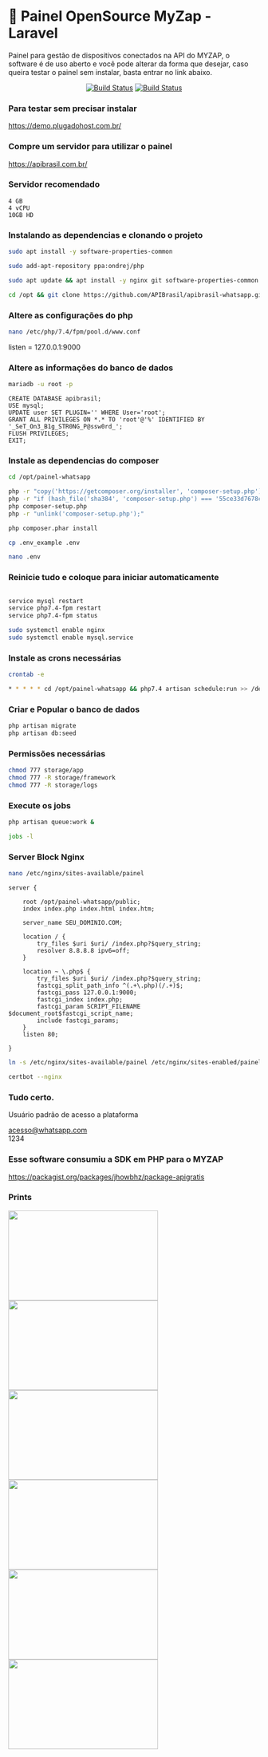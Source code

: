 # 🧪 Painel OpenSource MyZap - Laravel 
Painel para gestão de dispositivos conectados na API do MYZAP, o software é de uso aberto e você pode alterar da forma que desejar, caso queira testar o painel sem instalar, basta entrar no link abaixo.

<p align="center">
<a href="https://github.com/APIBrasil/apibrasil-whatsapp/actions"><img src="https://github.com/laravel/framework/workflows/tests/badge.svg" alt="Build Status"></a>
<a href="https://chat.whatsapp.com/KsxrUGIPWvUBYAjI1ogaGs"><img src="https://img.shields.io/badge/WhatsApp-Grupo%20do%20WhatsApp-green" alt="Build Status"></a>

</p>

### Para testar sem precisar instalar

https://demo.plugadohost.com.br/

### Compre um servidor para utilizar o painel

https://apibrasil.com.br/

### Servidor recomendado
```
4 GB 
4 vCPU
10GB HD
```

### Instalando as dependencias e clonando o projeto

```bash
sudo apt install -y software-properties-common
```

```bash
sudo add-apt-repository ppa:ondrej/php
```

```bash
sudo apt update && apt install -y nginx git software-properties-common unzip zip build-essential zlib1g-dev libncurses5-dev libgdbm-dev libnss3-dev libssl-dev libreadline-dev libffi-dev wget mariadb-server php7.4 php7.4-mbstring php7.4-xmlrpc php7.4-soap php7.4-gd php7.4-xml php7.4-cli php7.4-zip php7.4-bcmath php7.4-tokenizer php7.4-json php-pear php7.4-curl php7.4-intl php7.4-mysqli php7.4-fpm python3-certbot-nginx
```

```bash
cd /opt && git clone https://github.com/APIBrasil/apibrasil-whatsapp.git painel-whatsapp
```

### Altere as configurações do php

```bash
nano /etc/php/7.4/fpm/pool.d/www.conf
```

listen = 127.0.0.1:9000

### Altere as informações do banco de dados

```bash
mariadb -u root -p
```

```mysql
CREATE DATABASE apibrasil;
USE mysql;
UPDATE user SET PLUGIN='' WHERE User='root';
GRANT ALL PRIVILEGES ON *.* TO 'root'@'%' IDENTIFIED BY '_SeT_On3_B1g_STR0NG_P@ssw0rd_';
FLUSH PRIVILEGES;
EXIT;
```

### Instale as dependencias do composer

```bash
cd /opt/painel-whatsapp
```

```bash 
php -r "copy('https://getcomposer.org/installer', 'composer-setup.php');"
php -r "if (hash_file('sha384', 'composer-setup.php') === '55ce33d7678c5a611085589f1f3ddf8b3c52d662cd01d4ba75c0ee0459970c2200a51f492d557530c71c15d8dba01eae') { echo 'Installer verified'; } else { echo 'Installer corrupt'; unlink('composer-setup.php'); } echo PHP_EOL;"
php composer-setup.php
php -r "unlink('composer-setup.php');"
```

```bash
php composer.phar install
```

```bash
cp .env_example .env
```

```bash
nano .env
```

### Reinicie tudo e coloque para iniciar automaticamente

```bash 

service mysql restart
service php7.4-fpm restart
service php7.4-fpm status

sudo systemctl enable nginx
sudo systemctl enable mysql.service
```

### Instale as crons necessárias

```bash
crontab -e

* * * * * cd /opt/painel-whatsapp && php7.4 artisan schedule:run >> /dev/null 2>&1
```

### Criar e Popular o banco de dados
```bash
php artisan migrate
php artisan db:seed
```

### Permissões necessárias
```bash
chmod 777 storage/app
chmod 777 -R storage/framework
chmod 777 -R storage/logs
```

### Execute os jobs
```bash
php artisan queue:work &
```

```bash
jobs -l
```

### Server Block Nginx
```bash
nano /etc/nginx/sites-available/painel
```

```
server {

    root /opt/painel-whatsapp/public;
    index index.php index.html index.htm;

    server_name SEU_DOMINIO.COM;

    location / {
        try_files $uri $uri/ /index.php?$query_string;
        resolver 8.8.8.8 ipv6=off;
    }

    location ~ \.php$ {
        try_files $uri $uri/ /index.php?$query_string;
        fastcgi_split_path_info ^(.+\.php)(/.+)$;
        fastcgi_pass 127.0.0.1:9000;
        fastcgi_index index.php;
        fastcgi_param SCRIPT_FILENAME $document_root$fastcgi_script_name;
        include fastcgi_params;
    }
    listen 80;

}
```

```bash
ln -s /etc/nginx/sites-available/painel /etc/nginx/sites-enabled/painel
```

```bash
certbot --nginx
```

### Tudo certo.
Usuário padrão de acesso a plataforma

acesso@whatsapp.com <br />
1234

### Esse software consumiu a SDK em PHP para o MYZAP

https://packagist.org/packages/jhowbhz/package-apigratis

### Prints

<img src="https://i.imgur.com/UH9OXHs.png" width="300" height="180" /> <img src="https://i.imgur.com/zGzWKjg.png" width="300" height="180" /> <br /> 
<img src="https://i.imgur.com/1KYVNUD.png" width="300" height="180" /> <img src="https://i.imgur.com/URkVaSR.png" width="300" height="180" /> <br />
<img src="https://i.imgur.com/fbT60UQ.png" width="300" height="180" /> <img src="https://i.imgur.com/hZmjQkq.png" width="300" height="180" /> <br />

